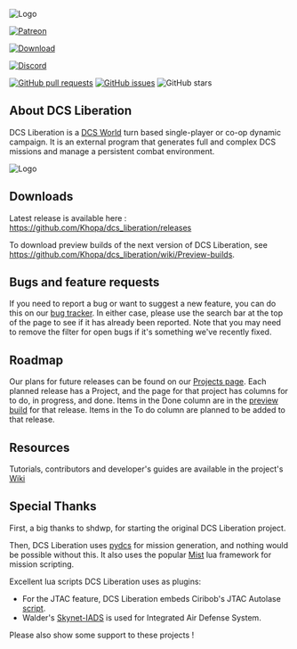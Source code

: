 ![Logo](https://i.imgur.com/c2k18E1.png)

[![Patreon](https://img.shields.io/badge/patreon-become%20a%20patron-orange?logo=patreon)](https://patreon.com/khopa)

[![Download](https://img.shields.io/github/downloads/dcs-liberation/dcs_liberation/total?label=Download)](https://github.com/Khopa/dcs_liberation/releases)

[![Discord](https://img.shields.io/discord/595702951800995872?label=Discord&logo=discord)](https://discord.gg/bKrtrkJ)

[![GitHub pull requests](https://img.shields.io/github/issues-pr/dcs-liberation/dcs_liberation)](https://github.com/Khopa/dcs_liberation)
[![GitHub issues](https://img.shields.io/github/issues/dcs-liberation/dcs_liberation)](https://github.com/Khopa/dcs_liberation/issues)
![GitHub stars](https://img.shields.io/github/stars/dcs-liberation/dcs_liberation?style=social)

## About DCS Liberation
DCS Liberation is a [DCS World](https://www.digitalcombatsimulator.com/en/products/world/) turn based single-player or co-op dynamic campaign. 
It is an external program that generates full and complex DCS missions and manage a persistent combat environment.  

![Logo](https://i.imgur.com/4hq0rLq.png)

## Downloads

Latest release is available here : https://github.com/Khopa/dcs_liberation/releases

To download preview builds of the next version of DCS Liberation, see https://github.com/Khopa/dcs_liberation/wiki/Preview-builds.

## Bugs and feature requests

If you need to report a bug or want to suggest a new feature, you can do this on our [bug tracker](https://github.com/dcs-liberation/dcs_liberation/issues). In either case, please use the search bar at the top of the page to see if it has already been reported. Note that you may need to remove the filter for open bugs if it's something we've recently fixed.

## Roadmap

Our plans for future releases can be found on our [Projects page](https://github.com/dcs-liberation/dcs_liberation/projects). Each planned release has a Project, and the page for that project has columns for to do, in progress, and done. Items in the Done column are in the [preview build](https://github.com/Khopa/dcs_liberation/wiki/Preview-builds) for that release. Items in the To do column are planned to be added to that release.

## Resources

Tutorials, contributors and developer's guides are available in the project's [Wiki](https://github.com/dcs-liberation/dcs_liberation/wiki/)

## Special Thanks

First, a big thanks to shdwp, for starting the original DCS Liberation project. 

Then, DCS Liberation uses [pydcs](http://github.com/pydcs/dcs) for mission generation, and nothing would be possible without this.
It also uses the popular [Mist](https://github.com/mrSkortch/MissionScriptingTools) lua framework for mission scripting.

Excellent lua scripts DCS Liberation uses as plugins:

* For the JTAC feature, DCS Liberation embeds Ciribob's JTAC Autolase [script](https://github.com/ciribob/DCS-JTACAutoLaze).
* Walder's [Skynet-IADS](https://github.com/walder/Skynet-IADS) is used for Integrated Air Defense System.

Please also show some support to these projects ! 
